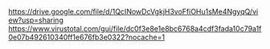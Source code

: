 https://drive.google.com/file/d/1QcINowDcVgkjH3voFfiOHu1sMe4NgyqQ/view?usp=sharing
https://www.virustotal.com/gui/file/dc0f3e8e1e8bc6768a4cdf3fada10c79a1f0e07b492610340ff1e676fb3e0322?nocache=1
